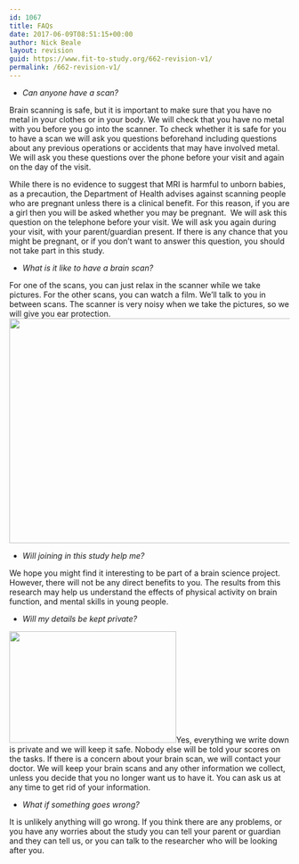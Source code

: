 ```yaml
---
id: 1067
title: FAQs
date: 2017-06-09T08:51:15+00:00
author: Nick Beale
layout: revision
guid: https://www.fit-to-study.org/662-revision-v1/
permalink: /662-revision-v1/
---
```

  * _Can anyone have a scan?_

Brain scanning is safe, but it is important to make sure that you have no metal in your clothes or in your body. We will check that you have no metal with you before you go into the scanner. To check whether it is safe for you to have a scan we will ask you questions beforehand including questions about any previous operations or accidents that may have involved metal. We will ask you these questions over the phone before your visit and again on the day of the visit.

While there is no evidence to suggest that MRI is harmful to unborn babies, as a precaution, the Department of Health advises against scanning people who are pregnant unless there is a clinical benefit. For this reason, if you are a girl then you will be asked whether you may be pregnant.  We will ask this question on the telephone before your visit. We will ask you again during your visit, with your parent/guardian present. If there is any chance that you might be pregnant, or if you don’t want to answer this question, you should not take part in this study.

  * _What is it like to have a brain scan?_

For one of the scans, you can just relax in the scanner while we take pictures. For the other scans, you can watch a film. We’ll talk to you in between scans. The scanner is very noisy when we take the pictures, so we will give you ear protection. [<img class="wp-image-776 size-full aligncenter" src="https://i2.wp.com/www.fit-to-study.org/wp-content/uploads/2017/04/Brain-scanning.jpg?resize=604%2C403&#038;ssl=1" alt="" width="604" height="403" srcset="https://i2.wp.com/www.fit-to-study.org/wp-content/uploads/2017/04/Brain-scanning.jpg?w=604&ssl=1 604w, https://i2.wp.com/www.fit-to-study.org/wp-content/uploads/2017/04/Brain-scanning.jpg?resize=300%2C200&ssl=1 300w" sizes="(max-width: 604px) 100vw, 604px" data-recalc-dims="1" />](https://i2.wp.com/www.fit-to-study.org/wp-content/uploads/2017/04/Brain-scanning.jpg?ssl=1)

  * _Will joining in this study help me?_

We hope you might find it interesting to be part of a brain science project. However, there will not be any direct benefits to you. The results from this research may help us understand the effects of physical activity on brain function, and mental skills in young people.

  * _Will my details be kept private?_

[<img class="size-medium wp-image-782 alignleft" src="https://i2.wp.com/www.fit-to-study.org/wp-content/uploads/2017/04/lock.jpg?resize=300%2C200&#038;ssl=1" alt="" width="300" height="200" srcset="https://i2.wp.com/www.fit-to-study.org/wp-content/uploads/2017/04/lock.jpg?resize=300%2C200&ssl=1 300w, https://i2.wp.com/www.fit-to-study.org/wp-content/uploads/2017/04/lock.jpg?resize=768%2C512&ssl=1 768w, https://i2.wp.com/www.fit-to-study.org/wp-content/uploads/2017/04/lock.jpg?w=940&ssl=1 940w" sizes="(max-width: 300px) 100vw, 300px" data-recalc-dims="1" />](https://i2.wp.com/www.fit-to-study.org/wp-content/uploads/2017/04/lock.jpg?ssl=1)Yes, everything we write down is private and we will keep it safe. Nobody else will be told your scores on the tasks. If there is a concern about your brain scan, we will contact your doctor. We will keep your brain scans and any other information we collect, unless you decide that you no longer want us to have it. You can ask us at any time to get rid of your information.

  * _What if something goes wrong?_

It is unlikely anything will go wrong. If you think there are any problems, or you have any worries about the study you can tell your parent or guardian and they can tell us, or you can talk to the researcher who will be looking after you.